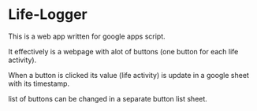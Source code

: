 # Life-Logger
This is a web app written for google apps script.<p>
It effectively is a webpage with alot of buttons (one button for each life activity).<p>
When a button is clicked its value (life activity) is update in a google sheet with its timestamp.<p>
list of buttons can be changed in a separate button list sheet.<p>
